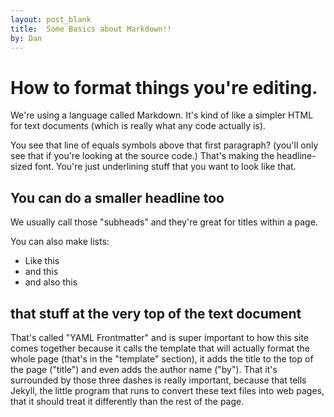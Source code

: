 ```yaml
---
layout: post_blank
title:  Some Basics about Markdown!!
by: Dan
---
```



How to format things you're editing.
====================================

We're using a language called Markdown. It's kind of like a simpler HTML for text documents (which is really what any code actually is).

You see that line of equals symbols above that first paragraph? (you'll only see that if you're looking at the source code.) That's making the headline-sized font. You're just underlining stuff that you want to look like that.

You can do a smaller headline too
----------------------------------

We usually call those "subheads" and they're great for titles within a page.

You can also make lists:

* Like this
* and this
* and also this

that stuff at the very top of the text document
------------------------------------------------

That's called "YAML Frontmatter" and is super important to how this site comes together because it calls the template that will actually format the whole page (that's in the "template" section), it adds the title to the top of the page ("title") and even adds the author name ("by"). That it's surrounded by those three dashes is really important, because that tells Jekyll, the little program that runs to convert these text files into web pages, that it should treat it differently than the rest of the page.
